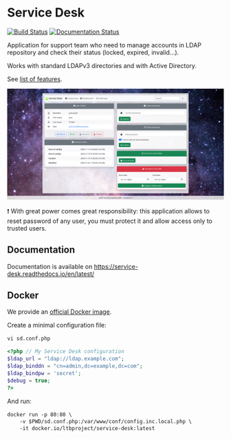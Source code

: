 # Service Desk

[![Build Status](https://github.com/ltb-project/service-desk/actions/workflows/ci.yml/badge.svg)](https://github.com/ltb-project/service-desk/actions/workflows/ci.yml)
[![Documentation Status](https://readthedocs.org/projects/service-desk/badge/?version=latest)](https://service-desk.readthedocs.io/en/latest/?badge=latest)

Application for support team who need to manage accounts in LDAP repository and check their status (locked, expired, invalid...).

Works with standard LDAPv3 directories and with Active Directory.

See [list of features](https://service-desk.readthedocs.io/en/stable/presentation.html#features).

![Screenshot](https://raw.githubusercontent.com/ltb-project/service-desk/master/ltb_sd_screenshot.png)

:exclamation: With great power comes great responsibility: this application allows to reset password of any user, you must protect it and allow access only to trusted users.

## Documentation

Documentation is available on https://service-desk.readthedocs.io/en/latest/

## Docker

We provide an [official Docker image](https://hub.docker.com/r/ltbproject/service-desk).

Create a minimal configuration file:
```
vi sd.conf.php
```
```php
<?php // My Service Desk configuration
$ldap_url = "ldap://ldap.example.com";
$ldap_binddn = "cn=admin,dc=example,dc=com";
$ldap_bindpw = 'secret';
$debug = true;
?>
```

And run:
```
docker run -p 80:80 \
    -v $PWD/sd.conf.php:/var/www/conf/config.inc.local.php \
    -it docker.io/ltbproject/service-desk:latest
```
